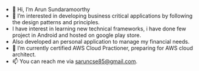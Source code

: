 - 👋 Hi, I’m Arun Sundaramoorthy
- 👀 I’m interested in developing business critical applications by following the design patterns and principles. 
-  I have interest in learning new technical frameworks, i have done few project in Android and hosted on google play store.
-  Also developed an personal application to manage my financial needs.
- 🌱 I’m currently certified AWS Cloud Practioner, preparing for AWS cloud architect.
- 📫 You can reach me via saruncse85@gmail.com.

<!---
saruncse85/saruncse85 is a ✨ special ✨ repository because its `README.md` (this file) appears on your GitHub profile.
You can click the Preview link to take a look at your changes.
--->
